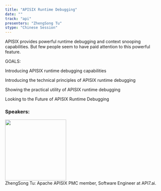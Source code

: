 ```yaml
---
title: "APISIX Runtime Debugging"
date: "" 
track: "api"
presenters: "ZhengSong Tu"
stype: "Chinese Session"
---
```

APISIX provides powerful runtime debugging and context snooping capabilities. But few people seem to have paid attention to this powerful feature.

GOALS:

Introducing APISIX runtime debugging capabilities

Introducing the technical principles of APISIX runtime debugging

Showing the practical utility of APISIX runtime debugging

Looking to the Future of APISIX Runtime Debugging
 ### Speakers: 
 <img src="images/speaker/1032.png" width="200" /><br>ZhengSong Tu: Apache APISIX PMC member, Software Engineer at API7.ai.